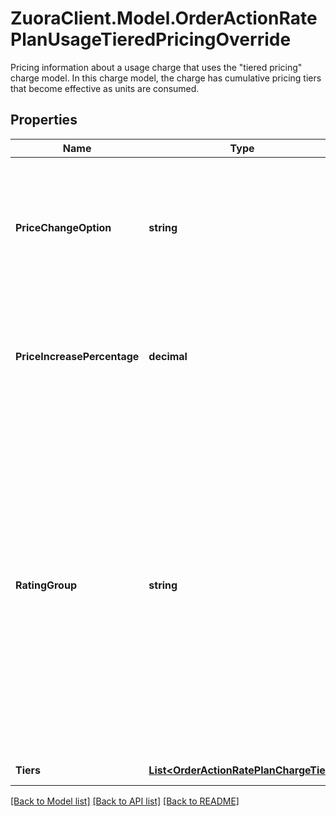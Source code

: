 # ZuoraClient.Model.OrderActionRatePlanUsageTieredPricingOverride
Pricing information about a usage charge that uses the \"tiered pricing\" charge model. In this charge model, the charge has cumulative pricing tiers that become effective as units are consumed. 

## Properties

Name | Type | Description | Notes
------------ | ------------- | ------------- | -------------
**PriceChangeOption** | **string** | Specifies how Zuora changes the price of the charge each time the subscription renews.  If the value of this field is &#x60;SpecificPercentageValue&#x60;, use the &#x60;priceIncreasePercentage&#x60; field to specify how much the price of the charge should change.  | [optional] 
**PriceIncreasePercentage** | **decimal** | Specifies the percentage by which the price of the charge should change each time the subscription renews. Only applicable if the value of the &#x60;priceChangeOption&#x60; field is &#x60;SpecificPercentageValue&#x60;.  | [optional] 
**RatingGroup** | **string** | Specifies how Zuora groups usage records when rating usage. See [Usage Rating by Group](https://knowledgecenter.zuora.com/Billing/Billing_and_Payments/J_Billing_Operations/Usage/Usage_Rating_by_Group) for more information.   * ByBillingPeriod (default): The rating is based on all the usages in a billing period.   * ByUsageStartDate: The rating is based on all the usages on the same usage start date.   * ByUsageRecord: The rating is based on each usage record.   * ByUsageUpload: The rating is based on all the usages in a uploaded usage file (.xls or .csv). If you import a mass usage in a single upload, which contains multiple usage files in .xls or .csv format, usage records are grouped for each usage file.  | [optional] 
**Tiers** | [**List&lt;OrderActionRatePlanChargeTier&gt;**](OrderActionRatePlanChargeTier.md) | List of cumulative pricing tiers in the charge.  | [optional] 

[[Back to Model list]](../README.md#documentation-for-models) [[Back to API list]](../README.md#documentation-for-api-endpoints) [[Back to README]](../README.md)


